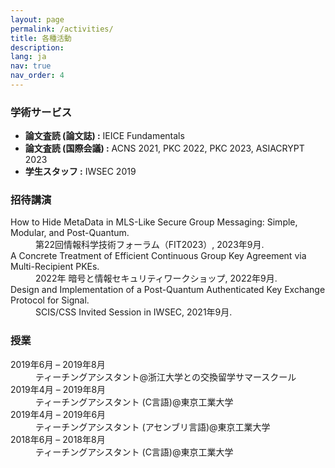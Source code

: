```yaml
---
layout: page
permalink: /activities/
title: 各種活動
description: 
lang: ja
nav: true
nav_order: 4
---
```


<h3>学術サービス</h3>
<ul>
  <li><strong>論文査読 (論文誌) :</strong> IEICE Fundamentals</li>
  <li><strong>論文査読 (国際会議) :</strong> ACNS 2021, PKC 2022, PKC 2023, ASIACRYPT 2023</li>
  <li><strong>学生スタッフ :</strong> IWSEC 2019</li>
</ul>

<h3>招待講演</h3>
<dl>
    <dt>How to Hide MetaData in MLS-Like Secure Group Messaging: Simple, Modular, and Post-Quantum.</dt>
    <dd>第22回情報科学技術フォーラム（FIT2023）, 2023年9月.</dd>
    <dt>A Concrete Treatment of Efficient Continuous Group Key Agreement via Multi-Recipient PKEs.</dt>
    <dd>2022年 暗号と情報セキュリティワークショップ, 2022年9月.</dd>
    <dt>Design and Implementation of a Post-Quantum Authenticated Key Exchange Protocol for Signal.</dt>
    <dd>SCIS/CSS Invited Session in IWSEC, 2021年9月.</dd>
</dl>



<h3>授業</h3>
<dl>
    <dt>2019年6月 &ndash; 2019年8月</dt>
    <dd>ティーチングアシスタント@浙江大学との交換留学サマースクール</dd>
    <dt>2019年4月 &ndash; 2019年8月</dt>
    <dd>ティーチングアシスタント (C言語)@東京工業大学</dd>
    <dt>2019年4月 &ndash; 2019年6月</dt>
    <dd>ティーチングアシスタント (アセンブリ言語)@東京工業大学</dd>
    <dt>2018年6月 &ndash; 2018年8月</dt>
    <dd>ティーチングアシスタント (C言語)@東京工業大学</dd>
</dl>